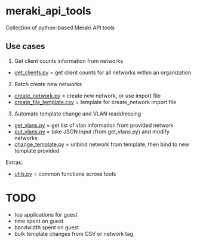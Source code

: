 # meraki_api_tools

Collection of python-based Meraki API tools

## Use cases

1. Get client counts information from networks

  * [get_clients.py](get_clients.py) = get client counts for all networks within an organization

2. Batch create new networks

  * [create_network.py](create_network.py) = create new network, or use import file
  * [create_file_template.csv](create_file_template.csv) = template for create_network import file

3. Automate template change and VLAN readdressing

  * [get_vlans.py](get_vlans.py) = get list of vlan information from provided network
  * [put_vlans.py](put_vlans.py) = take JSON input (from get_vlans.py) and modify networks
  * [change_template.py](change_template.py) = unbind network from template, then bind to new template provided


Extras:

* [utils.py](utils.py) = common functions across tools


# TODO

* top applications for guest
* time spent on guest
* bandwidth spent on guest
* bulk template changes from CSV or network tag
